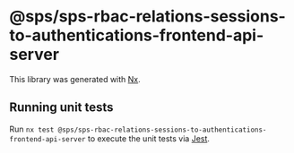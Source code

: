 # @sps/sps-rbac-relations-sessions-to-authentications-frontend-api-server

This library was generated with [Nx](https://nx.dev).

## Running unit tests

Run `nx test @sps/sps-rbac-relations-sessions-to-authentications-frontend-api-server` to execute the unit tests via [Jest](https://jestjs.io).
